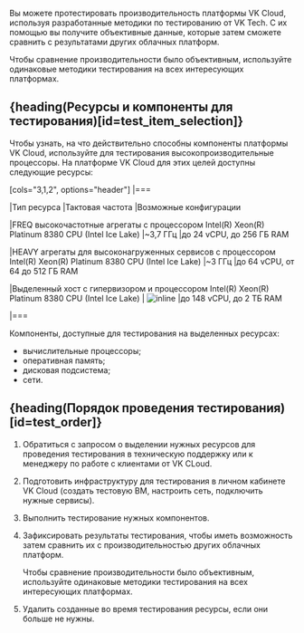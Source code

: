 Вы можете протестировать производительность платформы VK Cloud, используя разработанные методики по тестированию от VK Tech. С их помощью вы получите объективные данные, которые затем сможете сравнить с результатами других облачных платформ.

Чтобы сравнение производительности было объективным, используйте одинаковые методики тестирования на всех интересующих платформах.

## {heading(Ресурсы и компоненты для тестирования)[id=test_item_selection]}

Чтобы узнать, на что действительно способны компоненты платформы VK Cloud, используйте для тестирования высокопроизводительные процессоры. На платформе VK Cloud для этих целей доступны следующие ресурсы:

[cols="3,1,2", options="header"]
|===

|Тип ресурса
|Тактовая частота
|Возможные конфигурации

|FREQ высокочастотные агрегаты с процессором Intel(R) Xeon(R) Platinum 8380 CPU (Intel Ice Lake)
|\~3,7 ГГц
|до 24 vCPU, до 256 ГБ RAM

|HEAVY агрегаты для высоконагруженных сервисов с процессором Intel(R) Xeon(R) Platinum 8380 CPU (Intel Ice Lake)
|\~3 ГГц
|до 64 vCPU, от 64 до 512 ГБ RAM

|Выделенный хост с гипервизором и процессором Intel(R) Xeon(R) Platinum 8380 CPU (Intel Ice Lake)
| ![](/en/assets/no.svg "inline")
|до 148 vCPU, до 2 ТБ RAM

|===

Компоненты, доступные для тестирования на выделенных ресурсах:

* вычислительные процессоры;
* оперативная память;
* дисковая подсистема;
* сети.

## {heading(Порядок проведения тестирования)[id=test_order]}

1. Обратиться c запросом о выделении нужных ресурсов для проведения тестирования в техническую поддержку или к менеджеру по работе с клиентами от VK CLoud.
1. Подготовить инфраструктуру для тестирования в личном кабинете VK Cloud (создать тестовую ВМ, настроить сеть, подключить нужные сервисы).
1. Выполнить тестирование нужных компонентов.
1. Зафиксировать результаты тестирования, чтобы иметь возможность затем сравнить их с производительностью других облачных платформ.

    <warn>

    Чтобы сравнение производительности было объективным, используйте одинаковые методики тестирования на всех интересующих платформах.

    </warn>

1. Удалить созданные во время тестирования ресурсы, если они больше не нужны.
